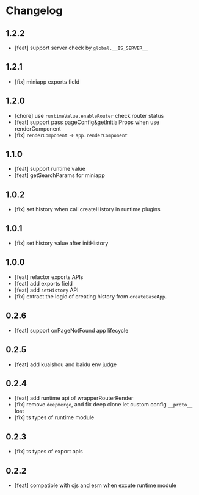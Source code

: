 # Changelog

## 1.2.2

- [feat] support server check by `global.__IS_SERVER__`

## 1.2.1

- [fix] miniapp exports field

## 1.2.0

- [chore] use `runtimeValue.enableRouter` check router status
- [feat] support pass pageConfig&getInitialProps when use renderComponent
- [fix] `renderComponent` -> `app.renderComponent`

## 1.1.0

- [feat] support runtime value
- [feat] getSearchParams for miniapp

## 1.0.2

- [fix] set history when call createHistory in runtime plugins

## 1.0.1

- [fix] set history value after initHistory

## 1.0.0

- [feat] refactor exports APIs
- [feat] add exports field
- [feat] add `setHistory` API
- [fix] extract the logic of creating history from `createBaseApp`.

## 0.2.6

- [feat] support onPageNotFound app lifecycle

## 0.2.5

- [feat] add kuaishou and baidu env judge

## 0.2.4

- [feat] add runtime api of wrapperRouterRender
- [fix] remove `deepmerge`, and fix deep clone let custom config `__proto__` lost
- [fix] ts types of runtime module

## 0.2.3

- [fix] ts types of export apis

## 0.2.2

- [feat] compatible with cjs and esm when excute runtime module

